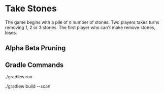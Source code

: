 # Take Stones

The game begins with a pile of _n_ number of stones. Two players takes turns removing 1, 2 or 3 stones. The first player who can't make remove stones, loses.

## Alpha Beta Pruning

## Gradle Commands

./gradlew run

./gradlew build --scan
